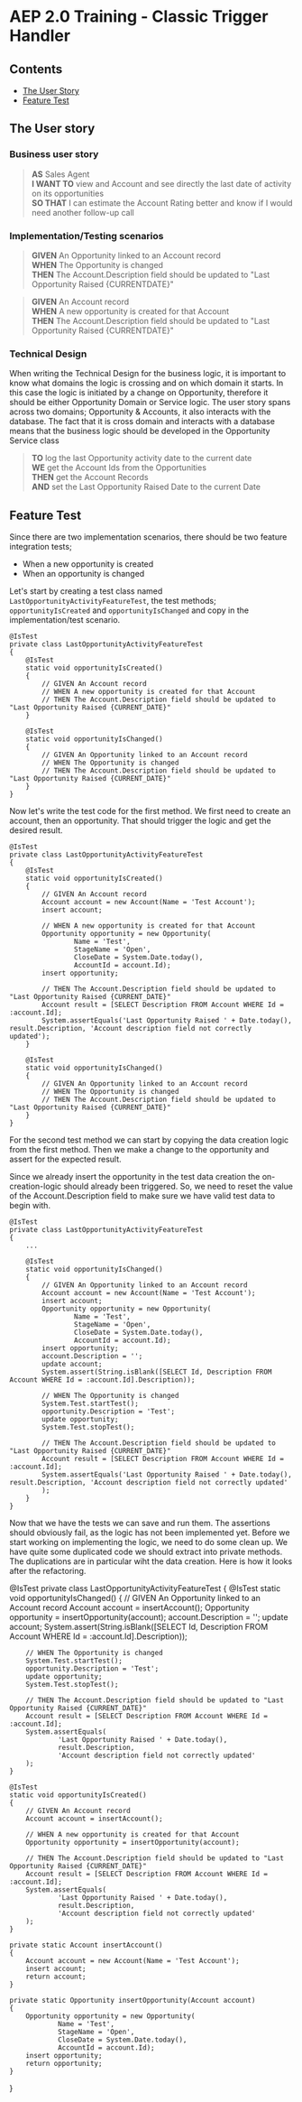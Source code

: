# AEP 2.0 Training - Classic Trigger Handler


## Contents

- [The User Story](#the-user-story)
- [Feature Test](#feature-test)

## The User story

### Business user story
> **AS** Sales Agent<br/>
> **I WANT TO** view and Account and see directly the last date of activity on its opportunities <br/> 
> **SO THAT** I can estimate the Account Rating better and know if I would need another follow-up call

### Implementation/Testing scenarios
> **GIVEN** An Opportunity linked to an Account record<br/>
> **WHEN** The Opportunity is changed<br/>
> **THEN** The Account.Description field should be updated to "Last Opportunity Raised {CURRENTDATE}"

> **GIVEN** An Account record<br/>
> **WHEN** A new opportunity is created for that Account<br/>
> **THEN** The Account.Description field should be updated to "Last Opportunity Raised {CURRENTDATE}"

### Technical Design
When writing the Technical Design for the business logic, 
it is important to know what domains the logic is crossing and on which domain it starts.
In this case the logic is initiated by a change on Opportunity, therefore it should be either Opportunity Domain or Service logic.
The user story spans across two domains; Opportunity & Accounts, it also interacts with the database.
The fact that it is cross domain and interacts with a database means that the business logic should be developed in the Opportunity Service class

> **TO** log the last Opportunity activity date to the current date<br/>
> **WE** get the Account Ids from the Opportunities<br/>
> **THEN** get the Account Records<br/>
> **AND** set the Last Opportunity Raised Date to the current Date 

## Feature Test
Since there are two implementation scenarios, there should be two feature integration tests;

- When a new opportunity is created 
- When an opportunity is changed

Let's start by creating a test class named `LastOpportunityActivityFeatureTest`,
the test methods; `opportunityIsCreated` and `opportunityIsChanged`
and copy in the implementation/test scenario.

```apex
@IsTest
private class LastOpportunityActivityFeatureTest
{
    @IsTest
    static void opportunityIsCreated()
    {
        // GIVEN An Account record
        // WHEN A new opportunity is created for that Account
        // THEN The Account.Description field should be updated to "Last Opportunity Raised {CURRENT_DATE}"
    }

    @IsTest
    static void opportunityIsChanged()
    {
        // GIVEN An Opportunity linked to an Account record
        // WHEN The Opportunity is changed
        // THEN The Account.Description field should be updated to "Last Opportunity Raised {CURRENT_DATE}"
    }
}
```

Now let's write the test code for the first method. We first need to create an account, then an opportunity. 
That should trigger the logic and get the desired result.
```apex
@IsTest
private class LastOpportunityActivityFeatureTest
{
    @IsTest
    static void opportunityIsCreated()
    {
        // GIVEN An Account record
        Account account = new Account(Name = 'Test Account');
        insert account;

        // WHEN A new opportunity is created for that Account
        Opportunity opportunity = new Opportunity(
                Name = 'Test',
                StageName = 'Open',
                CloseDate = System.Date.today(),
                AccountId = account.Id);
        insert opportunity;

        // THEN The Account.Description field should be updated to "Last Opportunity Raised {CURRENT_DATE}"
        Account result = [SELECT Description FROM Account WHERE Id = :account.Id];
        System.assertEquals('Last Opportunity Raised ' + Date.today(), result.Description, 'Account description field not correctly updated');
    }

    @IsTest
    static void opportunityIsChanged()
    {
        // GIVEN An Opportunity linked to an Account record
        // WHEN The Opportunity is changed
        // THEN The Account.Description field should be updated to "Last Opportunity Raised {CURRENT_DATE}"
    }
}
```
For the second test method we can start by copying the data creation logic from the first method.
Then we make a change to the opportunity and assert for the expected result.

Since we already insert the opportunity in the test data creation the on-creation-logic should already been triggered.
So, we need to reset the value of the Account.Description field to make sure we have valid test data to begin with.

```apex
@IsTest
private class LastOpportunityActivityFeatureTest
{
    ...

    @IsTest
    static void opportunityIsChanged()
    {
        // GIVEN An Opportunity linked to an Account record
        Account account = new Account(Name = 'Test Account');
        insert account;
        Opportunity opportunity = new Opportunity(
                Name = 'Test',
                StageName = 'Open',
                CloseDate = System.Date.today(),
                AccountId = account.Id);
        insert opportunity;
        account.Description = '';
        update account;
        System.assert(String.isBlank([SELECT Id, Description FROM Account WHERE Id = :account.Id].Description));
        
        // WHEN The Opportunity is changed
        System.Test.startTest();
        opportunity.Description = 'Test';
        update opportunity;
        System.Test.stopTest();
        
        // THEN The Account.Description field should be updated to "Last Opportunity Raised {CURRENT_DATE}"
        Account result = [SELECT Description FROM Account WHERE Id = :account.Id];
        System.assertEquals('Last Opportunity Raised ' + Date.today(), result.Description, 'Account description field not correctly updated'
        );
    }
}
```
Now that we have the tests we can save and run them. 
The assertions should obviously fail, as the logic has not been implemented yet.
Before we start working on implementing the logic, we need to do some clean up.
We have quite some duplicated code we should extract into private methods.
The duplications are in particular wiht the data creation.
Here is how it looks after the refactoring.


@IsTest
    private class LastOpportunityActivityFeatureTest
    {
    @IsTest
    static void opportunityIsChanged()
    {
        // GIVEN An Opportunity linked to an Account record
        Account account = insertAccount();
        Opportunity opportunity = insertOpportunity(account);
        account.Description = '';
        update account;
        System.assert(String.isBlank([SELECT Id, Description FROM Account WHERE Id = :account.Id].Description));

        // WHEN The Opportunity is changed
        System.Test.startTest();
        opportunity.Description = 'Test';
        update opportunity;
        System.Test.stopTest();

        // THEN The Account.Description field should be updated to "Last Opportunity Raised {CURRENT_DATE}"
        Account result = [SELECT Description FROM Account WHERE Id = :account.Id];
        System.assertEquals(
                'Last Opportunity Raised ' + Date.today(), 
                result.Description, 
                'Account description field not correctly updated'
        );
    }

    @IsTest
    static void opportunityIsCreated()
    {
        // GIVEN An Account record
        Account account = insertAccount();

        // WHEN A new opportunity is created for that Account
        Opportunity opportunity = insertOpportunity(account);

        // THEN The Account.Description field should be updated to "Last Opportunity Raised {CURRENT_DATE}"
        Account result = [SELECT Description FROM Account WHERE Id = :account.Id];
        System.assertEquals(
                'Last Opportunity Raised ' + Date.today(), 
                result.Description, 
                'Account description field not correctly updated'
        );
    }

    private static Account insertAccount()
    {
        Account account = new Account(Name = 'Test Account');
        insert account;
        return account;
    }

    private static Opportunity insertOpportunity(Account account)
    {
        Opportunity opportunity = new Opportunity(
                Name = 'Test',
                StageName = 'Open',
                CloseDate = System.Date.today(),
                AccountId = account.Id);
        insert opportunity;
        return opportunity;
    }
}
```
 